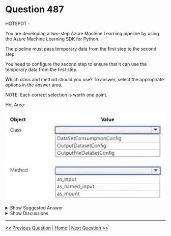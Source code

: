 # Question 487

HOTSPOT -

You are developing a two-step Azure Machine Learning pipeline by using the Azure Machine Learning SDK for Python.

The pipeline must pass temporary data from the first step to the second step.

You need to configure the second step to ensure that it can use the temporary data from the first step.

Which class and method should you use? To answer, select the appropriate options in the answer area.

NOTE: Each correct selection is worth one point.

Hot Area:

![Question Image](../images/q487_q_0045800001.jpg)

<details>
  <summary>Show Suggested Answer</summary>

<img src="../images/q487_ans_0_0045900001.jpg" alt="Answer Image"><br>

</details>

<details>
  <summary>Show Discussions</summary>

<blockquote><p><strong>giusecozza</strong> <code>(Wed 07 Sep 2022 16:27)</code> - <em>Upvotes: 34</em></p><p>It seems the correct answers should be OutputFileDatasetConfig and as_input(). It is clearly explained on Microsoft Learn: 
https://docs.microsoft.com/en-us/training/modules/create-pipelines-in-aml/3-pipeline-data</p></blockquote>
<blockquote><p><strong>Sadhak</strong> <code>(Sat 16 Nov 2024 13:38)</code> - <em>Upvotes: 1</em></p><p>Class: OutputDatasetConfig
Method: as_named_input</p></blockquote>
<blockquote><p><strong>Mckay_</strong> <code>(Fri 14 Oct 2022 18:09)</code> - <em>Upvotes: 1</em></p><p>I agree with you 100%</p></blockquote>
<blockquote><p><strong>NeitherLand</strong> <code>(Thu 20 Oct 2022 07:35)</code> - <em>Upvotes: 1</em></p><p>Absolutely</p></blockquote>
<blockquote><p><strong>JTWang</strong> <code>(Tue 25 Oct 2022 08:31)</code> - <em>Upvotes: 3</em></p><p>Correct !!</p></blockquote>
<blockquote><p><strong>zishankamal</strong> <code>(Sat 17 Feb 2024 04:55)</code> - <em>Upvotes: 2</em></p><p>Class: OutputDatasetConfig
Method: as_named_input</p></blockquote>
<blockquote><p><strong>Krista2023A</strong> <code>(Tue 19 Sep 2023 14:11)</code> - <em>Upvotes: 3</em></p><p>OutputFileDatasetConfig
as_named_input
https://learn.microsoft.com/en-us/azure/machine-learning/how-to-move-data-in-out-of-pipelines?view=azureml-api-1

from azureml.data import OutputFileDatasetConfig
dataprep_output = OutputFileDatasetConfig()
input_dataset = Dataset.get_by_name(workspace, &#x27;raw_data&#x27;)

dataprep_step = PythonScriptStep(
name=&quot;prep_data&quot;,
script_name=&quot;dataprep.py&quot;,
compute_target=cluster,
arguments=[input_dataset.as_named_input(&#x27;raw_data&#x27;).as_mount(), dataprep_output]
)</p></blockquote>

<blockquote><p><strong>Yuriy_Ch</strong> <code>(Wed 08 Mar 2023 12:34)</code> - <em>Upvotes: 3</em></p><p>Exactly this question was on exam 07/March/2023</p></blockquote>
<blockquote><p><strong>phdykd</strong> <code>(Fri 24 Feb 2023 15:59)</code> - <em>Upvotes: 2</em></p><p>Class: OutputDatasetConfig
Method: as_named_input
You could use the as_input method instead of as_named_input if you do not need to pass the output from the first step as a named input in the second step.
The as_input method is used to pass an output from a previous step as an input to a subsequent step. However, when you use as_input, the input will not have a name and it will be treated as a regular positional argument to the script.
In contrast, when you use as_named_input, the input will have a name and can be consumed using that name as an argument to the script.
In the case of passing temporary data from the first step to the second step, it is generally recommended to use as_named_input so that the input can be easily identified and consumed in the second step.

Therefore, you could use as_input instead of as_named_input, but as_named_input is the more appropriate method to use in this case.</p></blockquote>

<blockquote><p><strong>Crusader2k13</strong> <code>(Fri 16 Dec 2022 13:45)</code> - <em>Upvotes: 1</em></p><p>Microsoft mixed up their own stuff here. It is the PipelineData object used for temporary data storage produced by one step of a pipeline to another step, creating a data dependency! See:

https://learn.microsoft.com/en-us/python/api/azureml-pipeline-core/azureml.pipeline.core.pipelinedata?view=azure-ml-py

Even in the mentioned &quot; https://learn.microsoft.com/en-us/training/modules/create-pipelines-in-aml/3-pipeline-data&quot; they commented &quot;PipelineData&quot; but wrote &quot;OutputFileDatasetConfig&quot;, take a look at the code.</p></blockquote>

</details>

---

[<< Previous Question](question_486.md) | [Home](/index.md) | [Next Question >>](question_488.md)
